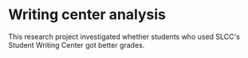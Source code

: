 # Writing center analysis

This research project investigated whether students who used SLCC's Student Writing Center got better grades.
